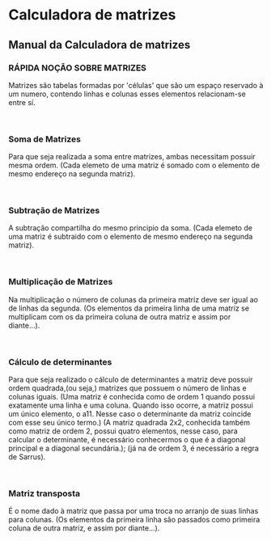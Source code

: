 # Calculadora de matrizes

## Manual da Calculadora de matrizes
<div>
  
  ### RÁPIDA NOÇÃO SOBRE MATRIZES
<p>Matrizes são tabelas formadas por 'células' que são um espaço reservado à um numero,
contendo linhas e colunas esses elementos relacionam-se entre sí.</p>
</div><br>

<div>

  ### Soma de Matrizes
<p>Para que seja realizada a soma entre matrizes, ambas necessitam possuir mesma ordem. (Cada elemeto de uma matriz é somado com o elemento de mesmo
endereço na segunda matriz).</p>
</div><br>
<div>

  ### Subtração de Matrizes
<p>A subtração compartilha do mesmo principio da soma. (Cada elemeto de uma matriz é subtraido com o elemento de mesmo
endereço na segunda matriz).</p>
</div><br>
<div>
  
  ### Multiplicação de Matrizes
<p>Na multiplicação o número de colunas da primeira matriz deve ser igual ao de linhas da segunda. (Os elementos da primeira linha de uma matriz se
multiplicam com os da primeira coluna de outra matriz e assim por diante...).</p>
</div><br>
<div>

  ### Cálculo de determinantes
<p>Para que seja realizado o cálculo de determinantes a matriz deve possuir ordem quadrada,(ou seja,) matrizes que possuem o número de linhas e colunas iguais. (Uma matriz é conhecida como de ordem 1 quando possui exatamente uma linha e uma coluna.
Quando isso ocorre, a matriz possui um único elemento, o a11. Nesse caso o determinante da matriz coincide com esse seu único termo.) (A matriz quadrada 2x2, conhecida também como matriz de ordem 2,
possui quatro elementos, nesse caso, para calcular o determinante, é necessário conhecermos o que é a diagonal principal e a diagonal secundária.); (já na de ordem 3, é necessário a regra de Sarrus).</p>
</div><br>
<div>

  ### Matriz transposta
<p>É o nome dado à matriz que passa por uma troca no arranjo de suas linhas para colunas. (Os elementos da primeira linha são passados como primeira coluna
de outra matriz, e assim por diante...).</p>
</div>
